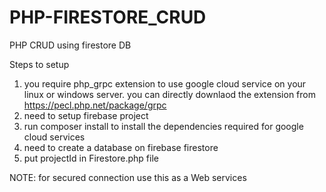 # PHP-FIRESTORE_CRUD
 PHP CRUD using firestore DB

 Steps to setup 
 1. you require php_grpc extension to use google cloud service on your linux or windows server.
 you can directly downlaod the extension from https://pecl.php.net/package/grpc
2. need to setup firebase project 
3. run composer install to install the dependencies required for google cloud services
3. need to create a database on firebase firestore
4. put projectId in Firestore.php file 

NOTE: for secured connection use this as a Web services